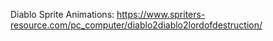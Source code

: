 Diablo Sprite Animations: https://www.spriters-resource.com/pc_computer/diablo2diablo2lordofdestruction/
